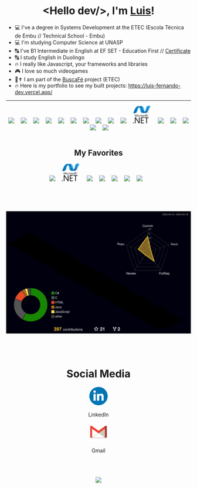 <!---======================================================================= This is the title ============================================================--->
<h1 align="center"> &ltHello dev/&gt;, I'm <a href="https://luis-fernando-dev.vercel.app/">Luis</a>!</h1>

- 💻 I've a degree in Systems Development at the ETEC (Escola Técnica de Embu // Technical School - Embu)
- 💻 I'm studying Computer Science at UNASP
- 🔠 I've B1 Intermediate in English at EF SET - Education First // <a href="https://www.efset.org/cert/9PZnG8">Certificate</a>
- 🔠 I study English in Duolingo
- 🔥 I really like Javascript, your frameworks and libraries
- 🎮 I love so much videogames
- 🙏✝ I am part of the <a href="https://github.com/buscafe">BuscaFé</a> project (ETEC)
- 🔥 Here is my portfolio to see my built projects: <a href="https://luis-fernando-dev.vercel.app/">https://luis-fernando-dev.vercel.app/</a>

<!---======================================================================================================================================================--->
***

<!---============================================================= Languages  ==========================================================--->
<div align="center">
  <img src="https://raw.githubusercontent.com/get-icon/geticon/master/icons/javascript.svg" width="50px">&emsp;
  <img src="https://user-images.githubusercontent.com/86135150/196008212-d0fcf24d-cff9-4579-b171-afda4290aee9.svg" width="50px">&emsp;
  <img src="https://raw.githubusercontent.com/tomchen/stack-icons/master/logos/html-5.svg" width="45px">&emsp;
  <img src="https://raw.githubusercontent.com/get-icon/geticon/master/icons/css-3.svg" width="45px">&emsp;
  <img src="https://raw.githubusercontent.com/tomchen/stack-icons/master/logos/react.svg" width="60px">&emsp;
  <img src="https://raw.githubusercontent.com/get-icon/geticon/master/icons/nodejs-icon.svg" width="50px">&emsp;
  <img src="https://raw.githubusercontent.com/tomchen/stack-icons/master/logos/php.svg" width="80px">&emsp;
  <img src="https://raw.githubusercontent.com/tomchen/stack-icons/master/logos/c.svg" width="50px">&emsp;
  <img src="https://raw.githubusercontent.com/tomchen/stack-icons/master/logos/c-plusplus.svg" width="50px">&emsp;
  <img src="https://raw.githubusercontent.com/tomchen/stack-icons/master/logos/c-sharp.svg" width="50px">&emsp;
  <img src="https://raw.githubusercontent.com/gilbarbara/logos/bea0759cf5fbfaad7e92e6032ff9481dd82de561/logos/dotnet.svg" width="50px"/>&emsp;
  <img src="https://user-images.githubusercontent.com/86135150/196010957-535c1b33-9f2d-4304-b603-39bbbc17a914.svg" width="60px">&emsp;
  <img src="https://user-images.githubusercontent.com/86135150/196010956-8bcf4aa3-9c65-47b0-ba02-1bbe32f410c7.svg" width="40px">&emsp;
  <img src="https://raw.githubusercontent.com/tomchen/stack-icons/master/logos/python.svg" width="50px"/>&emsp;
  <img src="https://raw.githubusercontent.com/tomchen/stack-icons/master/logos/batch.svg" width="50px">&emsp;
  <img src="https://raw.githubusercontent.com/tomchen/stack-icons/master/logos/go.svg" width="100px">&emsp;
</div>
<br/>
<h2 align="center"> My Favorites</h2>
<div align="center">
  <img src="https://raw.githubusercontent.com/tomchen/stack-icons/master/logos/c-sharp.svg" width="50px">&emsp;
  <img src="https://raw.githubusercontent.com/gilbarbara/logos/bea0759cf5fbfaad7e92e6032ff9481dd82de561/logos/dotnet.svg" width="50px"/>&emsp;
  <img src="https://raw.githubusercontent.com/tomchen/stack-icons/master/logos/c.svg" width="50px">&emsp;
  <img src="https://raw.githubusercontent.com/get-icon/geticon/master/icons/javascript.svg" width="50px">&emsp;
  <img src="https://user-images.githubusercontent.com/86135150/196008212-d0fcf24d-cff9-4579-b171-afda4290aee9.svg" width="50px">&emsp;
  <img src="https://raw.githubusercontent.com/tomchen/stack-icons/master/logos/html-5.svg" width="45px">&emsp;
  <img src="https://raw.githubusercontent.com/get-icon/geticon/master/icons/css-3.svg" width="45px">&emsp;
</div>
 
<br>

<!---======================================================================================================================================================--->

<br><br>
<!---======================================================================= Github Stats =================================================================--->
<div>
  <div align="center">
    <img src="./profile-3d-contrib/profile-night-rainbow.svg" />
    <br><br><br><br>
</div>
<!---======================================================================================================================================================--->

  
  <!---===================================================================== Social Media ===================================================================--->
<div align="center">

  <h1>Social Media</h1>
  
  <a href="https://www.linkedin.com/in/luis-fernando-pedro-bom-pereira-1b4821210/"> 
    <img src="https://raw.githubusercontent.com/shahbajjamil/Social-Meadia-Icons/master/Icons-logos/linkedin-circle.png" width="50px" heigth="50px"> 
  </a>  
  <p>LinkedIn</p> 

  
  <a href="mailto:luisfernandopbp@gmail.com">
    <img src="https://raw.githubusercontent.com/shahbajjamil/Social-Meadia-Icons/master/Icons-logos/gmail.png" width="50px" heigth="50px">
  </a> 
  <p>Gmail</p> 

  <br><br>
  
  <img align="center" src="https://c.tenor.com/ueusBEmmXfQAAAAC/xbox-gaming.gif" width="30%" heigth="30%" >
  
</div>
 

